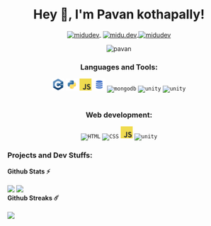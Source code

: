 
<h1 align="center">Hey 👋, I'm Pavan kothapally!</h1>

<p align="center">
   <a href="https://www.linkedin.com/in/pavan-kothapally-230986208/" target="blank" style='margin-right:4px'>
    <img align="center" src="https://img.icons8.com/doodle/48/000000/linkedin--v2.png" alt="midudev" height="28px" width="28px" />
  </a>
  <a href="https://instagram.com/pavan.kothapally" target="blank">
    <img align="center" src="https://img.icons8.com/doodle/48/000000/instagram-new.png" alt="midu.dev" height="28px" width="28px" />
  </a>
  <a href="https://twitter.com/PavanKothapally" target="blank">
    <img align="center" src="https://img.icons8.com/doodle/48/000000/twitter--v1.png" alt="midudev" height="28px" width="28px" />
  </a>
</p>


<p align="center"> <img src="https://komarev.com/ghpvc/?username=chinnupavan&label=Profile%20views&color=0e75b6&style=flat" alt="pavan" /> </p>


<h3 align="center">Languages and Tools:</h3>

<div align="center">
<code align="center"><img height="27" title="C++"  src="https://raw.githubusercontent.com/github/explore/80688e429a7d4ef2fca1e82350fe8e3517d3494d/topics/cpp/cpp.png" alt="cpp"></code>
<code><img height="27"  title="Python" src="https://raw.githubusercontent.com/github/explore/80688e429a7d4ef2fca1e82350fe8e3517d3494d/topics/python/python.png" alt="python"></code>
<code><img height="27"  title="JS" src="https://raw.githubusercontent.com/github/explore/80688e429a7d4ef2fca1e82350fe8e3517d3494d/topics/javascript/javascript.png" alt="javascript"></code>
<code><img height="27" title="SQL"  src="https://raw.githubusercontent.com/github/explore/80688e429a7d4ef2fca1e82350fe8e3517d3494d/topics/sql/sql.png" alt="sql"></code>
<code><img height="27"  title="MongoDB" src="https://encrypted-tbn0.gstatic.com/images?q=tbn%3AANd9GcSTTzPAw-55ssm1Im594xYZ9eRQu2JylrkYLg&usqp=CAU" alt="mongodb"></code>
<code><img height="32" title="Unity3d" src="https://img.icons8.com/nolan/64/unity.png" alt="unity"></code>
<code><img height="32" title="Unity3d" src="https://img.icons8.com/nolan/64/java.png" alt="unity"></code>	
</div>

<br>
<h3 align="center">Web development:</h3>
<div align="center">
<code><img height="32" title="html" src="https://img.icons8.com/nolan/64/html.png" alt="HTML"></code>	
<code><img height="27" title="CSS"  src="https://img.icons8.com/nolan/64/css.png" alt="CSS"></code>
<code><img height="27"  title="JS" src="https://raw.githubusercontent.com/github/explore/80688e429a7d4ef2fca1e82350fe8e3517d3494d/topics/javascript/javascript.png" alt="javascript"></code>
<code><img height="32" title="Unity3d" src="https://img.icons8.com/nolan/64/php.png" alt="unity"></code>
</div>

### Projects and Dev Stuffs:

	
  <summary><b>Github Stats ⚡</b></summary>

  <br />
  <img height="180em" src="https://github-readme-stats.vercel.app/api?username=kothapallypavan&show_icons=true&hide_border=true&&count_private=true&include_all_commits=true" />
  <img height="180em" src="https://github-readme-stats.vercel.app/api/top-langs/?username=kothapallypavan&exclude_repo=KNN-Image-Classification&show_icons=true&hide_border=true&layout=compact&langs_count=8"/>


	
  <summary><b>Github Streaks ☄️</b></summary>

  <br />
  <img height="180em" src="https://github-readme-streak-stats.herokuapp.com/?user=kothapallypavan&hide_border=true" />

